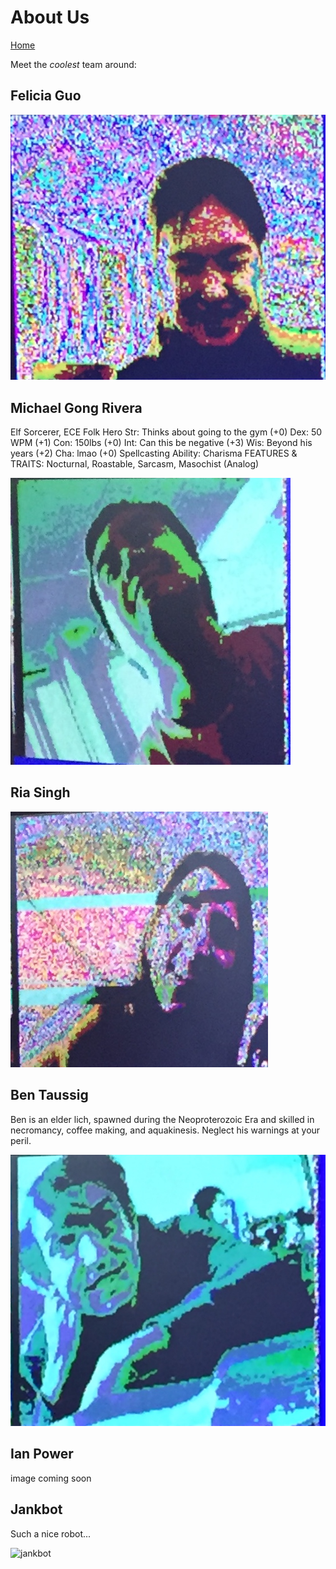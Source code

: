 # About Us

[Home](./index.md)

Meet the *coolest* team around:

## Felicia Guo
![Felicia](./media/about_us/felicia.png) 


## Michael Gong Rivera

Elf Sorcerer, ECE Folk Hero
Str: Thinks about going to the gym (+0)   Dex: 50 WPM (+1)   Con: 150lbs (+0)   Int: Can this be negative (+3)   Wis: Beyond his years (+2)   Cha: lmao (+0)
Spellcasting Ability: Charisma
FEATURES & TRAITS: Nocturnal, Roastable, Sarcasm, Masochist (Analog)

![Michael](./media/about_us/michael.png) 


## Ria Singh
![Ria](./media/about_us/ria.png) 


## Ben Taussig

Ben is an elder lich, spawned during the Neoproterozoic Era and skilled in necromancy, coffee making, and aquakinesis. Neglect his warnings at your peril.

![Ben](./media/about_us/ben.png) 

## Ian Power
image coming soon

## Jankbot

Such a nice robot...

![jankbot](./media/FRONTOFROBOT.jpg)

